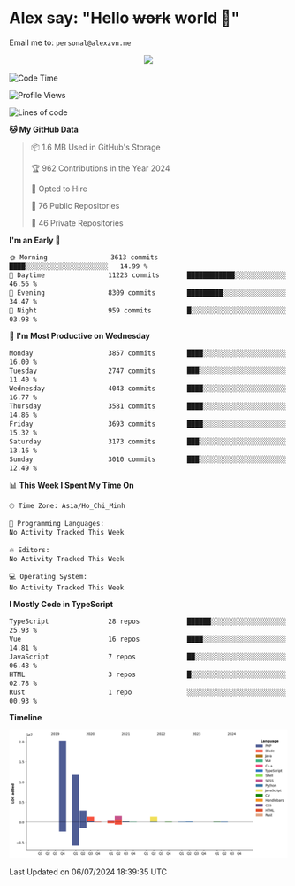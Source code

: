 # Alex say: "Hello ~~work~~ world 🐾"
Email me to: `personal@alexzvn.me`


<p align=center>
  <a href="https://skillicons.dev">
    <img src="https://skillicons.dev/icons?i=ts,js,php,nodejs,bun,vue,nuxt,react,svelte,tauri,laravel,rust,mongodb,docker,electron,redis,rabbitmq,tailwind,git,cloudflare,elysia,mysql,nginx,rollupjs,sentry,ubuntu,yarn,html,css,vite" />
  </a>
</p>

<!--START_SECTION:waka-->
![Code Time](http://img.shields.io/badge/Code%20Time-1%2C066%20hrs%2055%20mins-blue)

![Profile Views](http://img.shields.io/badge/Profile%20Views-0-blue)

![Lines of code](https://img.shields.io/badge/From%20Hello%20World%20I%27ve%20Written-40.5%20million%20lines%20of%20code-blue)

**🐱 My GitHub Data** 

> 📦 1.6 MB Used in GitHub's Storage 
 > 
> 🏆 962 Contributions in the Year 2024
 > 
> 💼 Opted to Hire
 > 
> 📜 76 Public Repositories 
 > 
> 🔑 46 Private Repositories 
 > 
**I'm an Early 🐤** 

```text
🌞 Morning                3613 commits        ████░░░░░░░░░░░░░░░░░░░░░   14.99 % 
🌆 Daytime                11223 commits       ████████████░░░░░░░░░░░░░   46.56 % 
🌃 Evening                8309 commits        █████████░░░░░░░░░░░░░░░░   34.47 % 
🌙 Night                  959 commits         █░░░░░░░░░░░░░░░░░░░░░░░░   03.98 % 
```
📅 **I'm Most Productive on Wednesday** 

```text
Monday                   3857 commits        ████░░░░░░░░░░░░░░░░░░░░░   16.00 % 
Tuesday                  2747 commits        ███░░░░░░░░░░░░░░░░░░░░░░   11.40 % 
Wednesday                4043 commits        ████░░░░░░░░░░░░░░░░░░░░░   16.77 % 
Thursday                 3581 commits        ████░░░░░░░░░░░░░░░░░░░░░   14.86 % 
Friday                   3693 commits        ████░░░░░░░░░░░░░░░░░░░░░   15.32 % 
Saturday                 3173 commits        ███░░░░░░░░░░░░░░░░░░░░░░   13.16 % 
Sunday                   3010 commits        ███░░░░░░░░░░░░░░░░░░░░░░   12.49 % 
```


📊 **This Week I Spent My Time On** 

```text
🕑︎ Time Zone: Asia/Ho_Chi_Minh

💬 Programming Languages: 
No Activity Tracked This Week

🔥 Editors: 
No Activity Tracked This Week

💻 Operating System: 
No Activity Tracked This Week
```

**I Mostly Code in TypeScript** 

```text
TypeScript               28 repos            ██████░░░░░░░░░░░░░░░░░░░   25.93 % 
Vue                      16 repos            ████░░░░░░░░░░░░░░░░░░░░░   14.81 % 
JavaScript               7 repos             ██░░░░░░░░░░░░░░░░░░░░░░░   06.48 % 
HTML                     3 repos             █░░░░░░░░░░░░░░░░░░░░░░░░   02.78 % 
Rust                     1 repo              ░░░░░░░░░░░░░░░░░░░░░░░░░   00.93 % 
```



**Timeline**

![Lines of Code chart](https://raw.githubusercontent.com/alexzvn/alexzvn/main/assets/bar_graph.png)


 Last Updated on 06/07/2024 18:39:35 UTC
<!--END_SECTION:waka-->
